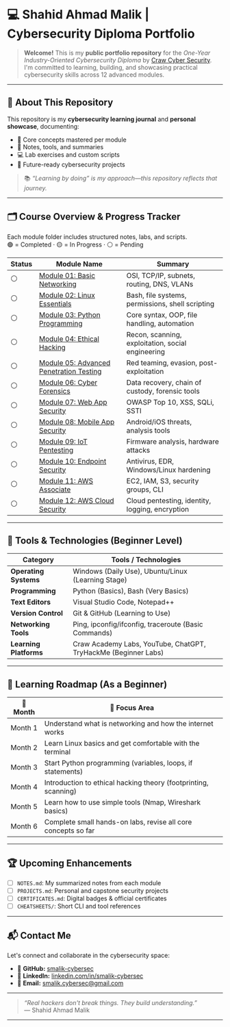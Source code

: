 # 💻 Shahid Ahmad Malik | Cybersecurity Diploma Portfolio

> **Welcome!** This is my **public portfolio repository** for the _One-Year Industry-Oriented Cybersecurity Diploma_ by [Craw Cyber Security](https://www.craw.in).  
> I'm committed to learning, building, and showcasing practical cybersecurity skills across 12 advanced modules.

---

## 🚀 About This Repository

This repository is my **cybersecurity learning journal** and **personal showcase**, documenting:

- 🔎 Core concepts mastered per module
- 🧠 Notes, tools, and summaries
- 💻 Lab exercises and custom scripts
- 📂 Future-ready cybersecurity projects

> 📚 _“Learning by doing” is my approach—this repository reflects that journey._

---

## 🗂️ Course Overview & Progress Tracker

Each module folder includes structured notes, labs, and scripts.  
🟢 = Completed · 🟡 = In Progress · ⚪ = Pending

| Status | Module Name | Summary |
|--------|-------------|---------|
| ⚪ | [Module 01: Basic Networking](https://github.com/smalik-cybersec/My-Cybersecurity-Journey/tree/main/01-Basic-Networking) | OSI, TCP/IP, subnets, routing, DNS, VLANs |
| ⚪ | [Module 02: Linux Essentials](https://github.com/smalik-cybersec/My-Cybersecurity-Journey/tree/main/02-Linux-Essentials) | Bash, file systems, permissions, shell scripting |
| ⚪ | [Module 03: Python Programming](https://github.com/smalik-cybersec/My-Cybersecurity-Journey/tree/main/03-Python-Programming) | Core syntax, OOP, file handling, automation |
| ⚪ | [Module 04: Ethical Hacking](https://github.com/smalik-cybersec/My-Cybersecurity-Journey/tree/main/04-Ethical-Hacking) | Recon, scanning, exploitation, social engineering |
| ⚪ | [Module 05: Advanced Penetration Testing](https://github.com/smalik-cybersec/My-Cybersecurity-Journey/tree/main/05-Advanced-Penetration-Testing) | Red teaming, evasion, post-exploitation |
| ⚪ | [Module 06: Cyber Forensics](https://github.com/smalik-cybersec/My-Cybersecurity-Journey/tree/main/06-Cyber-Forensics-Investigation) | Data recovery, chain of custody, forensic tools |
| ⚪ | [Module 07: Web App Security](https://github.com/smalik-cybersec/My-Cybersecurity-Journey/tree/main/07-Web-Application-Security) | OWASP Top 10, XSS, SQLi, SSTI |
| ⚪ | [Module 08: Mobile App Security](https://github.com/smalik-cybersec/My-Cybersecurity-Journey/tree/main/08-Mobile-Application-Security) | Android/iOS threats, analysis tools |
| ⚪ | [Module 09: IoT Pentesting](https://github.com/smalik-cybersec/My-Cybersecurity-Journey/tree/main/09-IoT-Pentesting) | Firmware analysis, hardware attacks |
| ⚪ | [Module 10: Endpoint Security](https://github.com/smalik-cybersec/My-Cybersecurity-Journey/tree/main/10-Endpoint-Security) | Antivirus, EDR, Windows/Linux hardening |
| ⚪ | [Module 11: AWS Associate](https://github.com/smalik-cybersec/My-Cybersecurity-Journey/tree/main/11-AWS-Associate) | EC2, IAM, S3, security groups, CLI |
| ⚪ | [Module 12: AWS Cloud Security](https://github.com/smalik-cybersec/My-Cybersecurity-Journey/tree/main/12-AWS-Cloud-Security) | Cloud pentesting, identity, logging, encryption |

---

## 🧰 Tools & Technologies (Beginner Level)

| Category         | Tools / Technologies |
|------------------|----------------------|
| **Operating Systems** | Windows (Daily Use), Ubuntu/Linux (Learning Stage) |
| **Programming**       | Python (Basics), Bash (Very Basics) |
| **Text Editors**      | Visual Studio Code, Notepad++ |
| **Version Control**   | Git & GitHub (Learning to Use) |
| **Networking Tools**  | Ping, ipconfig/ifconfig, traceroute (Basic Commands) |
| **Learning Platforms**| Craw Academy Labs, YouTube, ChatGPT, TryHackMe (Beginner Labs) |


---

## 📅 Learning Roadmap (As a Beginner)

| 📆 Month | 🎯 Focus Area |
|----------|--------------|
| Month 1  | Understand what is networking and how the internet works |
| Month 2  | Learn Linux basics and get comfortable with the terminal |
| Month 3  | Start Python programming (variables, loops, if statements) |
| Month 4  | Introduction to ethical hacking theory (footprinting, scanning) |
| Month 5  | Learn how to use simple tools (Nmap, Wireshark basics) |
| Month 6  | Complete small hands-on labs, revise all core concepts so far |


---

## 🏆 Upcoming Enhancements

- [ ] `NOTES.md`: My summarized notes from each module
- [ ] `PROJECTS.md`: Personal and capstone security projects
- [ ] `CERTIFICATES.md`: Digital badges & official certificates
- [ ] `CHEATSHEETS/`: Short CLI and tool references

---

## 📬 Contact Me

Let's connect and collaborate in the cybersecurity space:

- 🔗 **GitHub:** [smalik-cybersec](https://github.com/smalik-cybersec)
- 💼 **LinkedIn:** [linkedin.com/in/smalik-cybersec](https://www.linkedin.com/in/smalik-cybersec)
- 📧 **Email:** smalik.cybersec@gmail.com
---

> _“Real hackers don't break things. They build understanding.”_  
> — Shahid Ahmad Malik

---
